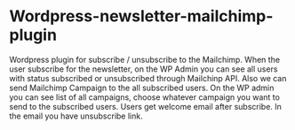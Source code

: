# Wordpress-newsletter-mailchimp-plugin
Wordpress plugin for subscribe / unsubscribe to the Mailchimp.
When the user subscribe for the newsletter, on the WP Admin you can see all users with status subscribed or unsubscribed through Mailchinp API.
Also we can send Mailchimp Campaign to the all subscribed users.
On the WP admin you can see list of all campaigns, choose whatever campaign you want to send to the subscribed users.
Users get welcome email after subscribe. In the email you have unsubscribe link.
